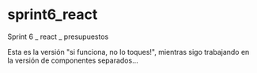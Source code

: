 # sprint6_react
Sprint 6 _ react _ presupuestos

Esta es la versión "si funciona, no lo toques!", mientras sigo trabajando en la versión de componentes separados...